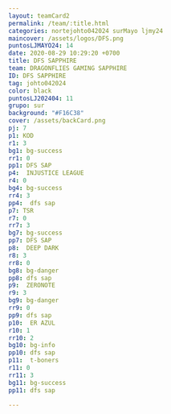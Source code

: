 ```yaml
---
layout: teamCard2
permalink: /team/:title.html
categories: nortejohto042024 surMayo ljmy24
maincover: /assets/logos/DFS.png
puntosLJMAYO24: 14
date: 2020-08-29 10:29:20 +0700
title: DFS SAPPHIRE
team: DRAGONFLIES GAMING SAPPHIRE
ID: DFS SAPPHIRE
tag: johto042024
color: black
puntosLJ202404: 11
grupo: sur
background: "#F16C38"
cover: /assets/backCard.png
pj: 7
p1: KOD
r1: 3
bg1: bg-success
rr1: 0
pp1: DFS SAP
p4:  INJUSTICE LEAGUE
r4: 0
bg4: bg-success
rr4: 3
pp4:  dfs sap
p7: TSR
r7: 0
rr7: 3
bg7: bg-success
pp7: DFS SAP
p8:  DEEP DARK
r8: 3
rr8: 0
bg8: bg-danger
pp8: dfs sap
p9:  ZERONOTE
r9: 3
bg9: bg-danger
rr9: 0
pp9: dfs sap
p10:  ER AZUL
r10: 1
rr10: 2
bg10: bg-info
pp10: dfs sap
p11:  t-boners
r11: 0
rr11: 3
bg11: bg-success
pp11: dfs sap

---
```

